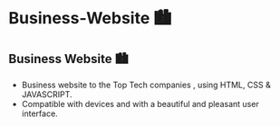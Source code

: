 # Business-Website 🏙

## Business Website 🏙

- Business website to the Top Tech companies , using HTML, CSS & JAVASCRIPT.
- Compatible with  devices and with a beautiful and pleasant user interface.




